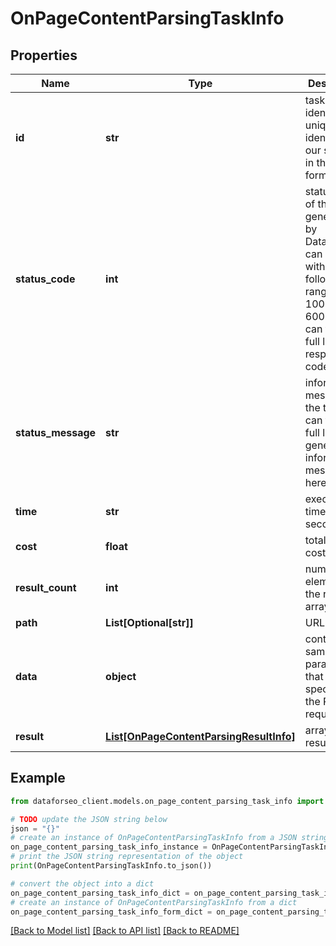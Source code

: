 # OnPageContentParsingTaskInfo


## Properties

Name | Type | Description | Notes
------------ | ------------- | ------------- | -------------
**id** | **str** | task identifier unique task identifier in our system in the UUID format | [optional] 
**status_code** | **int** | status code of the task generated by DataForSEO, can be within the following range: 10000-60000 you can find the full list of the response codes here | [optional] 
**status_message** | **str** | informational message of the task you can find the full list of general informational messages here | [optional] 
**time** | **str** | execution time, seconds | [optional] 
**cost** | **float** | total tasks cost, USD | [optional] 
**result_count** | **int** | number of elements in the result array | [optional] 
**path** | **List[Optional[str]]** | URL path | [optional] 
**data** | **object** | contains the same parameters that you specified in the POST request | [optional] 
**result** | [**List[OnPageContentParsingResultInfo]**](OnPageContentParsingResultInfo.md) | array of results | [optional] 

## Example

```python
from dataforseo_client.models.on_page_content_parsing_task_info import OnPageContentParsingTaskInfo

# TODO update the JSON string below
json = "{}"
# create an instance of OnPageContentParsingTaskInfo from a JSON string
on_page_content_parsing_task_info_instance = OnPageContentParsingTaskInfo.from_json(json)
# print the JSON string representation of the object
print(OnPageContentParsingTaskInfo.to_json())

# convert the object into a dict
on_page_content_parsing_task_info_dict = on_page_content_parsing_task_info_instance.to_dict()
# create an instance of OnPageContentParsingTaskInfo from a dict
on_page_content_parsing_task_info_form_dict = on_page_content_parsing_task_info.from_dict(on_page_content_parsing_task_info_dict)
```
[[Back to Model list]](../README.md#documentation-for-models) [[Back to API list]](../README.md#documentation-for-api-endpoints) [[Back to README]](../README.md)


